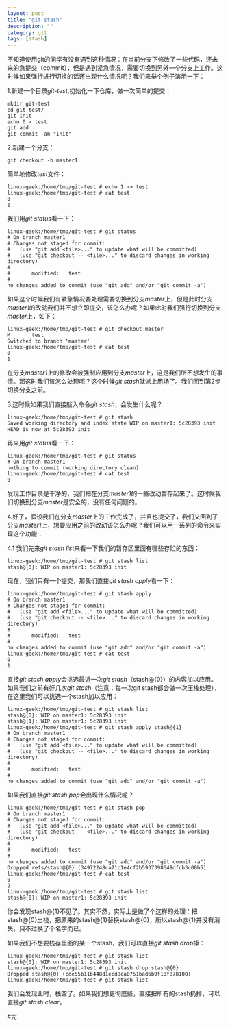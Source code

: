 ```yaml
---
layout: post
title: "git stash"
description: ""
category: git
tags: [stash]
---
```


不知道使用git的同学有没有遇到这种情况：在当前分支下修改了一些代码，还未来的急提交（commit），但是遇到紧急情况，需要切换到另外一个分支上工作。这时候如果强行进行切换的话还出现什么情况呢？我们来举个例子演示一下：  

1.新建一个目录*git-test*,初始化一下仓库，做一次简单的提交：

	mkdir git-test
	cd git-test/
	git init
	echo 0 > test
	git add .
	git commit -am "init"  

2.新建一个分支：

	git checkout -b master1  

简单地修改*test*文件：  

	linux-geek:/home/tmp/git-test # echo 1 >> test
	linux-geek:/home/tmp/git-test # cat test 
	0
	1 

我们用*git status*看一下：  

	linux-geek:/home/tmp/git-test # git status
	# On branch master1
	# Changes not staged for commit:
	#   (use "git add <file>..." to update what will be committed)
	#   (use "git checkout -- <file>..." to discard changes in working directory)
	#
	#       modified:   test
	#
	no changes added to commit (use "git add" and/or "git commit -a")  

如果这个时候我们有紧急情况要处理需要切换到分支*master*上，但是此时分支*master1*的改动我们并不想立即提交，该怎么办呢？如果此时我们强行切换到分支*master*上，如下：

	linux-geek:/home/tmp/git-test # git checkout master
	M       test
	Switched to branch 'master'	  
	linux-geek:/home/tmp/git-test # cat test
	0
	1
在分支*master1*上的修改会被强制应用到分支*master*上，这是我们所不想发生的事情。那这时我们该怎么处理呢？这个时候*git stash*就派上用场了。我们回到第2步切换分支之前。

3.这时候如果我们直接敲入命令*git stash*，会发生什么呢？  

	linux-geek:/home/tmp/git-test # git stash
	Saved working directory and index state WIP on master1: 5c28393 init
	HEAD is now at 5c28393 init  

再来用*git status*看一下：  

	linux-geek:/home/tmp/git-test # git status
	# On branch master1
	nothing to commit (working directory clean) 
	linux-geek:/home/tmp/git-test # cat test 
	0 

发现工作目录是干净的，我们把在分支*master1*的一些改动暂存起来了。这时候我们切换到分支*master*是安全的，没有任何问题的。

4.好了，假设我们在分支*master*上的工作完成了，并且也提交了，我们又回到了分支*master1*上，想要应用之前的改动该怎么办呢？我们可以用一系列的命令来实现这个功能：

4.1 我们先来*git stash list*来看一下我们的暂存区里面有哪些存贮的东西：  

	linux-geek:/home/tmp/git-test # git stash list
	stash@{0}: WIP on master1: 5c28393 init  

现在，我们只有一个提交，那我们直接*git stash apply*看一下：  

	linux-geek:/home/tmp/git-test # git stash apply
	# On branch master1
	# Changes not staged for commit:
	#   (use "git add <file>..." to update what will be committed)
	#   (use "git checkout -- <file>..." to discard changes in working directory)
	#
	#       modified:   test
	#
	no changes added to commit (use "git add" and/or "git commit -a")  
	linux-geek:/home/tmp/git-test # cat test
	0
	1  

直接*git stash apply*会挑选最近一次*git stash*（stash@{0}）的内容加以应用。如果我们之前有好几次*git stash*（注意：每一次git stash都会做一次压栈处理），在这里我们可以挑选一个stash加以应用：  

	linux-geek:/home/tmp/git-test # git stash list
	stash@{0}: WIP on master1: 5c28393 init
	stash@{1}: WIP on master1: 5c28393 init
	linux-geek:/home/tmp/git-test # git stash apply stash@{1}
	# On branch master1
	# Changes not staged for commit:
	#   (use "git add <file>..." to update what will be committed)
	#   (use "git checkout -- <file>..." to discard changes in working directory)
	#
	#       modified:   test
	#
	no changes added to commit (use "git add" and/or "git commit -a")  

如果我们直接*git stash pop*会出现什么情况呢？  
	
	linux-geek:/home/tmp/git-test # git stash pop 
	# On branch master1
	# Changes not staged for commit:
	#   (use "git add <file>..." to update what will be committed)
	#   (use "git checkout -- <file>..." to discard changes in working directory)
	#
	#       modified:   test
	#
	no changes added to commit (use "git add" and/or "git commit -a")
	Dropped refs/stash@{0} (34972248ca71c1e4cf2b5937398649dfcb3c00b5)
	linux-geek:/home/tmp/git-test # cat test 
	0
	2
	linux-geek:/home/tmp/git-test # git stash list 
	stash@{0}: WIP on master1: 5c28393 init  

你会发现stash@{1}不见了。其实不然，实际上是做了个这样的处理：把stash@{0}出栈，把原来的stash@{1}替换stash@{0}，所以stash@{1}并没有消失，只不过换了个名字而已。  

如果我们不想要栈存里面的某一个stash，我们可以直接*git stash drop*掉：  

	linux-geek:/home/tmp/git-test # git stash list 
	stash@{0}: WIP on master1: 5c28393 init
	linux-geek:/home/tmp/git-test # git stash drop stash@{0} 
	Dropped stash@{0} (cde55b11b448d1ecd8ca0751bad6b9f10f878100)
	linux-geek:/home/tmp/git-test # git stash list  

我们会发现此时，栈空了。如果我们想更彻底些，直接把所有的stash扔掉，可以直接*git stash clear*。

#完
